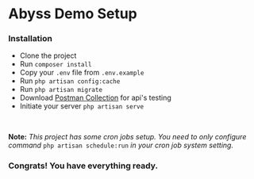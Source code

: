 <h1>Abyss Demo Setup</h1>

<h3>Installation</h3>

<ul>
    <li>Clone the project</li>
    <li>Run <code>composer install</code></li>
    <li>Copy your <code>.env</code> file from <code>.env.example</code></li>
    <li>Run <code>php artisan config:cache</code></li>
    <li>Run <code>php artisan migrate</code></li>
    <li>Download <a href="https://drive.google.com/drive/folders/1y0H6WN4ELDeEurO8ine71nOHVkfUTRg2?usp=sharing">Postman Collection</a> for api's testing</li>
    <li>Initiate your server <code>php artisan serve</code></li>
</ul>

<br>

<b>Note:</b>
<i>This project has some cron jobs setup. You need to only configure command </i><code>php artisan schedule:run</code> <i>in your cron job system setting.</i>
<br>
<h3>Congrats! You have everything ready.</p>
